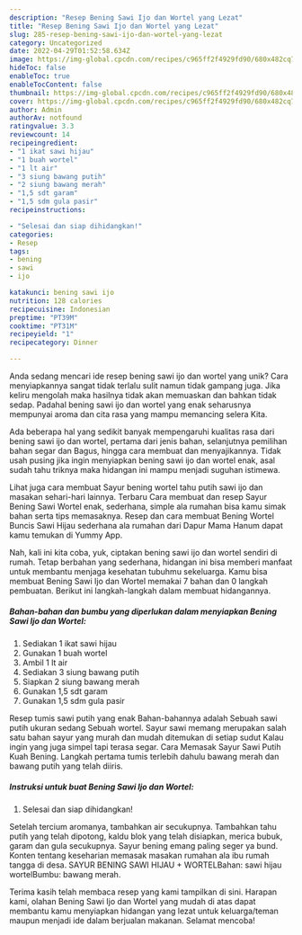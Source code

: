 ```yaml
---
description: "Resep Bening Sawi Ijo dan Wortel yang Lezat"
title: "Resep Bening Sawi Ijo dan Wortel yang Lezat"
slug: 285-resep-bening-sawi-ijo-dan-wortel-yang-lezat
category: Uncategorized
date: 2022-04-29T01:52:58.634Z
image: https://img-global.cpcdn.com/recipes/c965ff2f4929fd90/680x482cq70/bening-sawi-ijo-dan-wortel-foto-resep-utama.jpg
hideToc: false
enableToc: true
enableTocContent: false
thumbnail: https://img-global.cpcdn.com/recipes/c965ff2f4929fd90/680x482cq70/bening-sawi-ijo-dan-wortel-foto-resep-utama.jpg
cover: https://img-global.cpcdn.com/recipes/c965ff2f4929fd90/680x482cq70/bening-sawi-ijo-dan-wortel-foto-resep-utama.jpg
author: Admin
authorAv: notfound
ratingvalue: 3.3
reviewcount: 14
recipeingredient:
- "1 ikat sawi hijau"
- "1 buah wortel"
- "1 lt air"
- "3 siung bawang putih"
- "2 siung bawang merah"
- "1,5 sdt garam"
- "1,5 sdm gula pasir"
recipeinstructions:

- "Selesai dan siap dihidangkan!"
categories:
- Resep
tags:
- bening
- sawi
- ijo

katakunci: bening sawi ijo 
nutrition: 128 calories
recipecuisine: Indonesian
preptime: "PT39M"
cooktime: "PT31M"
recipeyield: "1"
recipecategory: Dinner

---
```





Anda sedang mencari ide resep bening sawi ijo dan wortel yang unik? Cara menyiapkannya sangat tidak terlalu sulit namun tidak gampang juga. Jika keliru mengolah maka hasilnya tidak akan memuaskan dan bahkan tidak sedap. Padahal bening sawi ijo dan wortel yang enak seharusnya mempunyai aroma dan cita rasa yang mampu memancing selera Kita.





Ada beberapa hal yang sedikit banyak mempengaruhi kualitas rasa dari bening sawi ijo dan wortel, pertama dari jenis bahan, selanjutnya pemilihan bahan segar dan Bagus, hingga cara membuat dan menyajikannya. Tidak usah pusing jika ingin menyiapkan bening sawi ijo dan wortel enak,      asal sudah tahu triknya maka hidangan ini mampu menjadi suguhan istimewa.














Lihat juga cara membuat Sayur bening wortel tahu putih sawi ijo dan masakan sehari-hari lainnya. Terbaru Cara membuat dan resep Sayur Bening Sawi Wortel enak, sederhana, simple ala rumahan bisa kamu simak bahan serta tips memasaknya. Resep dan cara membuat Bening Wortel Buncis Sawi Hijau sederhana ala rumahan dari Dapur Mama Hanum dapat kamu temukan di Yummy App.






Nah, kali ini kita coba, yuk, ciptakan bening sawi ijo dan wortel sendiri di rumah. Tetap berbahan yang sederhana, hidangan ini bisa memberi manfaat untuk membantu menjaga kesehatan tubuhmu sekeluarga. Kamu bisa membuat Bening Sawi Ijo dan Wortel memakai 7 bahan dan 0 langkah pembuatan. Berikut ini langkah-langkah dalam membuat hidangannya.

<!--inarticleads1-->

##### Bahan-bahan dan bumbu yang diperlukan dalam menyiapkan Bening Sawi Ijo dan Wortel:

1. Sediakan 1 ikat sawi hijau
1. Gunakan 1 buah wortel
1. Ambil 1 lt air
1. Sediakan 3 siung bawang putih
1. Siapkan 2 siung bawang merah
1. Gunakan 1,5 sdt garam
1. Gunakan 1,5 sdm gula pasir


Resep tumis sawi putih yang enak Bahan-bahannya adalah Sebuah sawi putih ukuran sedang Sebuah wortel. Sayur sawi memang merupakan salah satu bahan sayur yang murah dan mudah ditemukan di setiap sudut Kalau ingin yang juga simpel tapi terasa segar. Cara Memasak Sayur Sawi Putih Kuah Bening. Langkah pertama tumis terlebih dahulu bawang merah dan bawang putih yang telah diiris. 

<!--inarticleads2-->

##### Instruksi untuk buat Bening Sawi Ijo dan Wortel:


1. Selesai dan siap dihidangkan!

Setelah tercium aromanya, tambahkan air secukupnya. Tambahkan tahu putih yang telah dipotong, kaldu blok yang telah disiapkan, merica bubuk, garam dan gula secukupnya. Sayur bening emang paling seger ya bund. Konten tentang keseharian memasak masakan rumahan ala ibu rumah tangga di desa. SAYUR BENING SAWI HIJAU + WORTELBahan: sawi hijau wortelBumbu: bawang merah. 

Terima kasih telah membaca resep yang kami tampilkan di sini. Harapan kami, olahan Bening Sawi Ijo dan Wortel yang mudah di atas dapat membantu kamu menyiapkan hidangan yang lezat untuk keluarga/teman maupun menjadi ide dalam berjualan makanan. Selamat mencoba!
